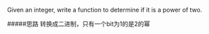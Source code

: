 Given an integer, write a function to determine if it is a power of two.

#####思路
转换成二进制，只有一个bit为1的是2的幂